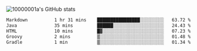 ![10000001a's GitHub stats](https://github-readme-stats.vercel.app/api?username=10000001a&show_icons=true&theme=onedark&count_private=true)

<!-- [![Top Langs](https://github-readme-stats.vercel.app/api/top-langs/?username=10000001a&layout=compact&theme=onedark&langs_count=5)](https://github.com/anuraghazra/github-readme-stats) -->
<!--
**10000001a/10000001a** is a ✨ _special_ ✨ repository because its `README.md` (this file) appears on your GitHub profile.

Here are some ideas to get you started:

- 🔭 I’m currently working on ...
- 🌱 I’m currently learning ...
- 👯 I’m looking to collaborate on ...
- 🤔 I’m looking for help with ...
- 💬 Ask me about ...
- 📫 How to reach me: ...
- 😄 Pronouns: ...
- ⚡ Fun fact: ...
-->

<!--START_SECTION:waka-->

```txt
Markdown          1 hr 31 mins    ████████████████░░░░░░░░░   63.72 %
Java              35 mins         ██████░░░░░░░░░░░░░░░░░░░   24.43 %
HTML              10 mins         █▓░░░░░░░░░░░░░░░░░░░░░░░   07.23 %
Groovy            2 mins          ▒░░░░░░░░░░░░░░░░░░░░░░░░   01.48 %
Gradle            1 min           ▒░░░░░░░░░░░░░░░░░░░░░░░░   01.34 %
```

<!--END_SECTION:waka-->
